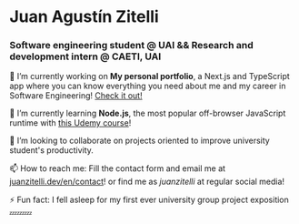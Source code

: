 # Juan Agustín Zitelli
### Software engineering student @ UAI && Research and development intern @ CAETI, UAI

🔭 I’m currently working on **My personal portfolio**, a Next.js and TypeScript app where you can know everything you need about me and my career in Software Engineering! [Check it out!](https://juanzitelli.dev/en)

🌱 I’m currently learning **Node.js**, the most popular off-browser JavaScript runtime with [this Udemy course](https://www.udemy.com/course/nodejs-the-complete-guide/)!

👯 I’m looking to collaborate on projects oriented to improve university student's productivity.

📫 How to reach me: Fill the contact form and email me at [juanzitelli.dev/en/contact](https://juanzitelli.dev/es/contact)! or find me as _juanzitelli_ at regular social media!

⚡ Fun fact: I fell asleep for my first ever university group project exposition 💤💤💤
